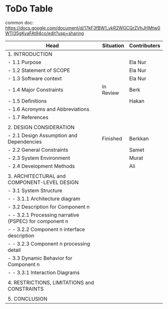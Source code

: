 # ToDo Table

common doc: https://docs.google.com/document/d/17kF3fBW1_ykR2WGCQrZVhJHMtw0WTI35gKvaFAt94co/edit?usp=sharing

|Head                                               |Situation|Contributers|
|---------------------------------------------------|---------|------------|
|1. INTRODUCTION|||
| - 1.1 Purpose||Ela Nur|
| - 1.2 Statement of SCOPE||Ela Nur|
| - 1.3 Software context||Ela Nur|
| - 1.4 Major Constraints|In Review|Berk|
| - 1.5 Definitions||Hakan|
| - 1.6 Acronyms and Abbreviations|||
| - 1.7 References|||
||||
| 2. DESIGN CONSIDERATION|||
| - 2.1 Design Assumption and Dependencies|Finished|Berkkan|
| - 2.2 General Constraints||Samet|
| - 2.3 System Environment||Murat|
| - 2.4 Development Methods||Ali|
||||
| 3. ARCHITECTURAL and COMPONENT-LEVEL DESIGN|||
| - 3.1 System Structure|||
| - - 3.1.1 Architecture diagram|||
| - 3.2 Description for Component n|||
| - - 3.2.1 Processing narrative (PSPEC) for component n|||
| - - 3.2.2 Component n interface description|||
| - - 3.2.3 Component n processing detail|||
| - 3.3 Dynamic Behavior for Component n|||
| - - 3.3.1 Interaction Diagrams|||
||||
| 4. RESTRICTIONS, LIMITATIONS and CONSTRAINTS|||
||||
| 5. CONCLUSION|||
